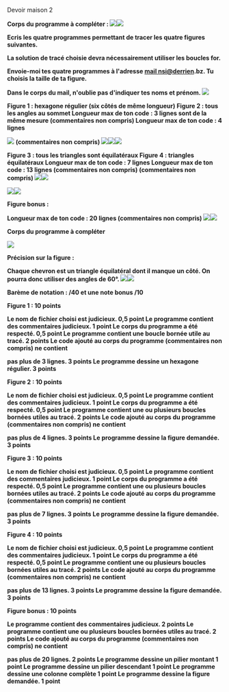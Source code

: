 ﻿Devoir maison 2 

**Corps du programme à compléter : ![](Aspose.Words.33e2b015-563f-49c8-804d-d8d1447adc5a.001.png)![](Aspose.Words.33e2b015-563f-49c8-804d-d8d1447adc5a.002.png)**

**Ecris les quatre programmes permettant de tracer les quatre figures suivantes.** 

**La solution de tracé choisie devra nécessairement utiliser les boucles for.** 

**Envoie-moi tes quatre programmes à l'adresse [mail nsi@derrien](mailto:nsi@derrien.bz).bz. Tu choisis la taille de ta figure.** 

**Dans le corps du mail, n'oublie pas d'indiquer tes noms et prénom. ![](Aspose.Words.33e2b015-563f-49c8-804d-d8d1447adc5a.003.png)**

**Figure 1 : hexagone régulier (six côtés de même longueur)  Figure 2 : tous les angles au sommet Longueur max de ton code : 3 lignes  sont de la même mesure (commentaires non compris)  Longueur max de ton code : 4 lignes** 

![](Aspose.Words.33e2b015-563f-49c8-804d-d8d1447adc5a.004.png) **(commentaires non compris) ![](Aspose.Words.33e2b015-563f-49c8-804d-d8d1447adc5a.005.png)![](Aspose.Words.33e2b015-563f-49c8-804d-d8d1447adc5a.006.png)![](Aspose.Words.33e2b015-563f-49c8-804d-d8d1447adc5a.007.png)**

**Figure 3 : tous les triangles sont équilatéraux  Figure 4 : triangles équilatéraux Longueur max de ton code : 7 lignes  Longueur max de ton code : 13 lignes (commentaires non compris)  (commentaires non compris) ![](Aspose.Words.33e2b015-563f-49c8-804d-d8d1447adc5a.008.png)![](Aspose.Words.33e2b015-563f-49c8-804d-d8d1447adc5a.009.png)**

![](Aspose.Words.33e2b015-563f-49c8-804d-d8d1447adc5a.010.png)![](Aspose.Words.33e2b015-563f-49c8-804d-d8d1447adc5a.011.png)

**Figure bonus :** 

**Longueur max de ton code : 20 lignes (commentaires non compris)  ![](Aspose.Words.33e2b015-563f-49c8-804d-d8d1447adc5a.012.png)![](Aspose.Words.33e2b015-563f-49c8-804d-d8d1447adc5a.013.png)**

**Corps du programme  à compléter**  

![](Aspose.Words.33e2b015-563f-49c8-804d-d8d1447adc5a.014.png)

**Précision sur la figure :** 

**Chaque chevron est un triangle équilatéral dont il manque un côté. On pourra donc utiliser des angles de 60°. ![](Aspose.Words.33e2b015-563f-49c8-804d-d8d1447adc5a.015.png)![](Aspose.Words.33e2b015-563f-49c8-804d-d8d1447adc5a.016.png)**

**Barème de notation : /40 et une note bonus /10**  

**Figure 1 : 10 points** 

**Le nom de fichier choisi est judicieux.  0,5 point Le programme contient des commentaires judicieux.  1 point Le corps du programme a été respecté.  0,5 point Le programme contient une boucle bornée utile au tracé.  2 points Le code ajouté au corps du programme (commentaires non compris) ne contient** 

**pas plus de 3 lignes.  3 points Le programme dessine un hexagone régulier.  3 points** 

**Figure 2 : 10 points** 

**Le nom de fichier choisi est judicieux.  0,5 point Le programme contient des commentaires judicieux.  1 point Le corps du programme a été respecté.  0,5 point Le programme contient une ou plusieurs boucles bornées utiles au tracé.  2 points Le code ajouté au corps du programme (commentaires non compris) ne contient** 

**pas plus de 4 lignes.  3 points Le programme dessine la figure demandée.  3 points** 

**Figure 3 : 10 points** 

**Le nom de fichier choisi est judicieux.  0,5 point Le programme contient des commentaires judicieux.  1 point Le corps du programme a été respecté.  0,5 point Le programme contient une ou plusieurs boucles bornées utiles au tracé.  2 points Le code ajouté au corps du programme (commentaires non compris) ne contient** 

**pas plus de 7 lignes.  3 points Le programme dessine la figure demandée.  3 points** 

**Figure 4 : 10 points** 

**Le nom de fichier choisi est judicieux.  0,5 point Le programme contient des commentaires judicieux.  1 point Le corps du programme a été respecté.  0,5 point Le programme contient une ou plusieurs boucles bornées utiles au tracé.  2 points Le code ajouté au corps du programme (commentaires non compris) ne contient** 

**pas plus de 13 lignes.  3 points Le programme dessine la figure demandée.  3 points** 

**Figure bonus : 10 points** 

**Le programme contient des commentaires judicieux.  2 points Le programme contient une ou plusieurs boucles bornées utiles au tracé.  2 points Le code ajouté au corps du programme (commentaires non compris) ne contient** 

**pas plus de 20 lignes.  2 points Le programme dessine un pilier montant  1 point Le programme dessine un pilier descendant  1 point Le programme dessine une colonne complète  1 point Le programme dessine la figure demandée.  1 point** 
